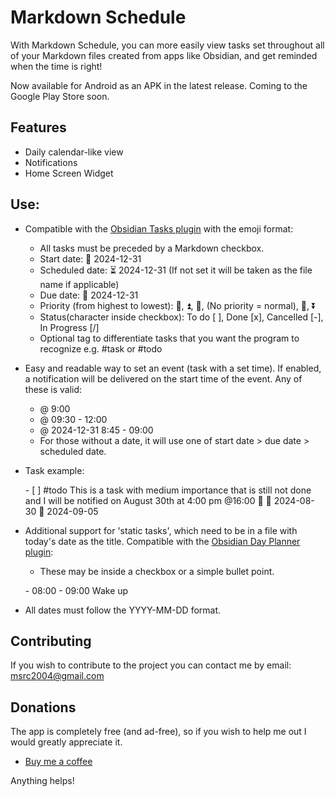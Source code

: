 # Markdown Schedule

With Markdown Schedule, you can more easily view tasks set throughout all of your Markdown files created from apps like Obsidian, and get reminded when the time is right!

Now available for Android as an APK in the latest release. Coming to the Google Play Store soon.

## Features
- Daily calendar-like view
- Notifications
- Home Screen Widget

## Use:
- Compatible with the [Obsidian Tasks plugin](https://github.com/obsidian-tasks-group/obsidian-tasks) with the emoji format:
  - All tasks must be preceded by a Markdown checkbox.
  - Start date: 🛫 2024-12-31
  - Scheduled date: ⏳ 2024-12-31 (If not set it will be taken as the file name if applicable)
  - Due date: 📅 2024-12-31
  - Priority (from highest to lowest): 🔺, ⏫, 🔼, (No priority = normal), 🔽, ⏬
  - Status(character inside checkbox): To do [ ], Done [x], Cancelled [-], In Progress [/]
  - Optional tag to differentiate tasks that you want the program to recognize e.g. #task or #todo
- Easy and readable way to set an event (task with a set time). If enabled, a notification will be delivered on the start time of the event. Any of these is valid:
  - @ 9:00
  - @ 09:30 - 12:00
  - @ 2024-12-31 8:45 - 09:00
  - For those without a date, it will use one of start date > due date > scheduled date.
- Task example:

  \- [ ] #todo This is a task with medium importance that is still not done and I will be notified on August 30th at 4:00 pm @16:00 🔼 🛫 2024-08-30 📅 2024-09-05
- Additional support for 'static tasks', which need to be in a file with today's date as the title. Compatible with the [Obsidian Day Planner plugin](https://github.com/ivan-lednev/obsidian-day-planner):
  - These may be inside a checkbox or a simple bullet point.

  \-  08:00 - 09:00 Wake up

- All dates must follow the YYYY-MM-DD format.

## Contributing 
If you wish to contribute to the project you can contact me by email: msrc2004@gmail.com

## Donations
The app is completely free (and ad-free), so if you wish to help me out I would greatly appreciate it.

- [Buy me a coffee](https://buymeacoffee.com/mariosanr)

Anything helps!
